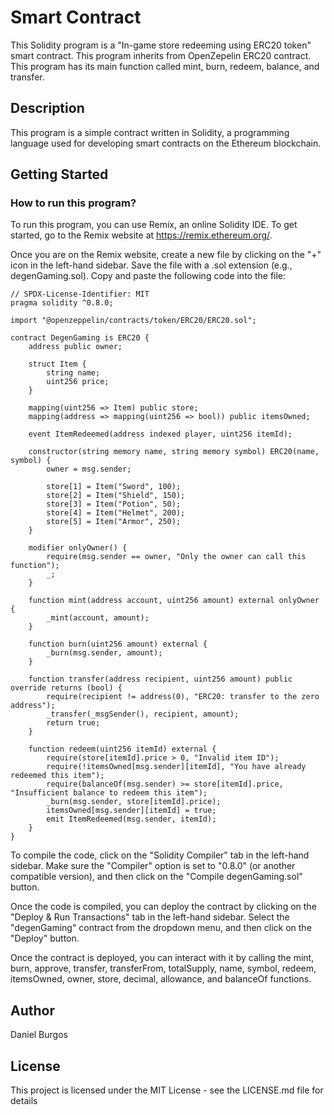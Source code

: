 # Smart Contract
This Solidity program is a "In-game store redeeming using ERC20 token" smart contract. This program inherits from OpenZepelin ERC20 contract. This program has its main function called mint, burn, redeem, balance, and transfer.

## Description
This program is a simple contract written in Solidity, a programming language used for developing smart contracts on the Ethereum blockchain.

## Getting Started  
### How to run this program?
To run this program, you can use Remix, an online Solidity IDE. To get started, go to the Remix website at https://remix.ethereum.org/.

Once you are on the Remix website, create a new file by clicking on the "+" icon in the left-hand sidebar. Save the file with a .sol extension (e.g., degenGaming.sol). Copy and paste the following code into the file:

```
// SPDX-License-Identifier: MIT
pragma solidity ^0.8.0;

import "@openzeppelin/contracts/token/ERC20/ERC20.sol";

contract DegenGaming is ERC20 {
    address public owner;

    struct Item {
        string name;
        uint256 price;
    }

    mapping(uint256 => Item) public store;
    mapping(address => mapping(uint256 => bool)) public itemsOwned;

    event ItemRedeemed(address indexed player, uint256 itemId);

    constructor(string memory name, string memory symbol) ERC20(name, symbol) {
        owner = msg.sender;
        
        store[1] = Item("Sword", 100);
        store[2] = Item("Shield", 150);
        store[3] = Item("Potion", 50);
        store[4] = Item("Helmet", 200);
        store[5] = Item("Armor", 250);
    }

    modifier onlyOwner() {
        require(msg.sender == owner, "Only the owner can call this function");
        _;
    }

    function mint(address account, uint256 amount) external onlyOwner {
        _mint(account, amount);
    }

    function burn(uint256 amount) external {
        _burn(msg.sender, amount);
    }

    function transfer(address recipient, uint256 amount) public override returns (bool) {
        require(recipient != address(0), "ERC20: transfer to the zero address");
        _transfer(_msgSender(), recipient, amount);
        return true;
    }

    function redeem(uint256 itemId) external {
        require(store[itemId].price > 0, "Invalid item ID");
        require(!itemsOwned[msg.sender][itemId], "You have already redeemed this item");
        require(balanceOf(msg.sender) >= store[itemId].price, "Insufficient balance to redeem this item");
        _burn(msg.sender, store[itemId].price);
        itemsOwned[msg.sender][itemId] = true;
        emit ItemRedeemed(msg.sender, itemId);
    }
}
```



To compile the code, click on the "Solidity Compiler" tab in the left-hand sidebar. Make sure the "Compiler" option is set to "0.8.0" (or another compatible version), and then click on the "Compile degenGaming.sol" button.

Once the code is compiled, you can deploy the contract by clicking on the "Deploy & Run Transactions" tab in the left-hand sidebar. Select the "degenGaming" contract from the dropdown menu, and then click on the "Deploy" button.

Once the contract is deployed, you can interact with it by calling the mint, burn, approve, transfer, transferFrom, totalSupply, name, symbol, redeem, itemsOwned, owner, store, decimal, allowance, and balanceOf functions.


## Author
Daniel Burgos


## License
This project is licensed under the MIT License - see the LICENSE.md file for details


